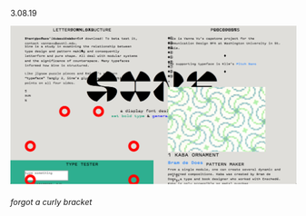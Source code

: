 <a name="03.08.19"></a>

<span class="log_date">3.08.19</span>

![](images/03.08.19.jpg)
###### forgot a curly bracket
